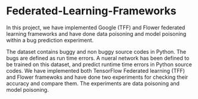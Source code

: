 # Federated-Learning-Frameworks
In this project, we have implemented Google (TFF) and Flower federated learning frameworks and have done data poisoning and model poisoning within a bug prediction experiment.   

The dataset contains buggy and non buggy source codes in Python. The bugs are defined as run time errors. A nueral network has been defined to be trained on this dataset, and predict runtime time errors in Python source codes.
We have implemented both TensorFlow Federated learning (TFF) and Flower framewoks and have done two experiments for checking their accuracy and compare them. The experiments are data poisoning and model poisoning.
